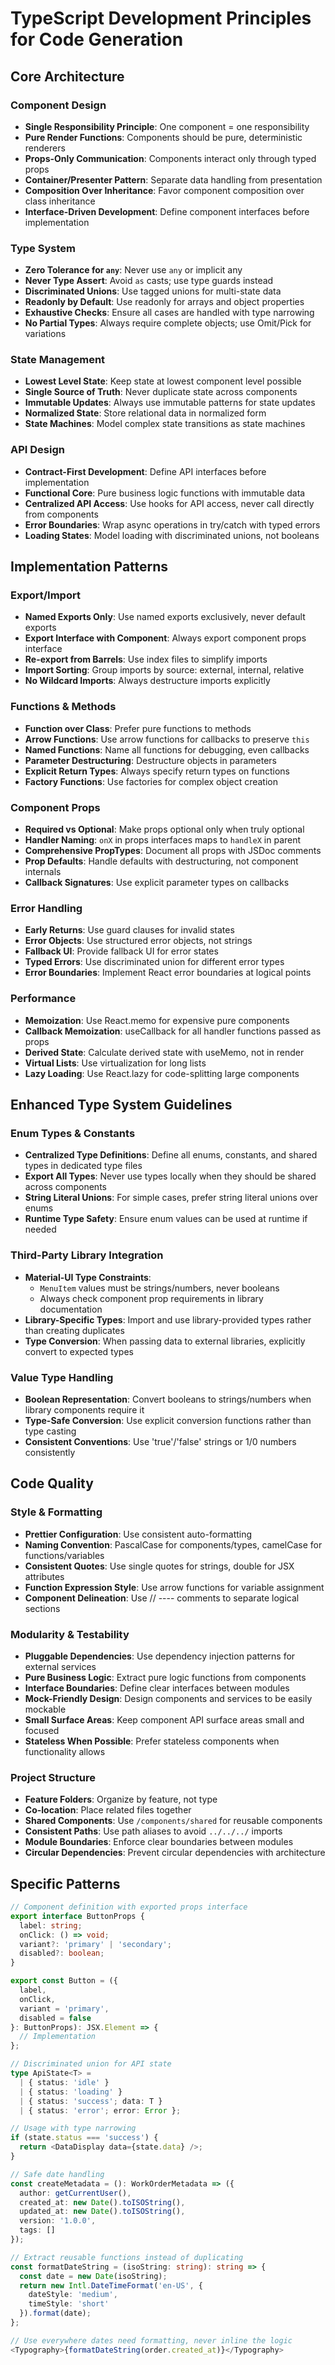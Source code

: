 
# TypeScript Development Principles for Code Generation

## Core Architecture

### Component Design
- **Single Responsibility Principle**: One component = one responsibility
- **Pure Render Functions**: Components should be pure, deterministic renderers
- **Props-Only Communication**: Components interact only through typed props
- **Container/Presenter Pattern**: Separate data handling from presentation
- **Composition Over Inheritance**: Favor component composition over class inheritance
- **Interface-Driven Development**: Define component interfaces before implementation

### Type System
- **Zero Tolerance for `any`**: Never use `any` or implicit any
- **Never Type Assert**: Avoid `as` casts; use type guards instead
- **Discriminated Unions**: Use tagged unions for multi-state data
- **Readonly by Default**: Use readonly for arrays and object properties
- **Exhaustive Checks**: Ensure all cases are handled with type narrowing
- **No Partial Types**: Always require complete objects; use Omit/Pick for variations

### State Management
- **Lowest Level State**: Keep state at lowest component level possible
- **Single Source of Truth**: Never duplicate state across components
- **Immutable Updates**: Always use immutable patterns for state updates
- **Normalized State**: Store relational data in normalized form
- **State Machines**: Model complex state transitions as state machines

### API Design
- **Contract-First Development**: Define API interfaces before implementation
- **Functional Core**: Pure business logic functions with immutable data
- **Centralized API Access**: Use hooks for API access, never call directly from components
- **Error Boundaries**: Wrap async operations in try/catch with typed errors
- **Loading States**: Model loading with discriminated unions, not booleans

## Implementation Patterns

### Export/Import
- **Named Exports Only**: Use named exports exclusively, never default exports
- **Export Interface with Component**: Always export component props interface
- **Re-export from Barrels**: Use index files to simplify imports
- **Import Sorting**: Group imports by source: external, internal, relative
- **No Wildcard Imports**: Always destructure imports explicitly

### Functions & Methods
- **Function over Class**: Prefer pure functions to methods
- **Arrow Functions**: Use arrow functions for callbacks to preserve `this`
- **Named Functions**: Name all functions for debugging, even callbacks
- **Parameter Destructuring**: Destructure objects in parameters
- **Explicit Return Types**: Always specify return types on functions
- **Factory Functions**: Use factories for complex object creation

### Component Props
- **Required vs Optional**: Make props optional only when truly optional
- **Handler Naming**: `onX` in props interfaces maps to `handleX` in parent
- **Comprehensive PropTypes**: Document all props with JSDoc comments
- **Prop Defaults**: Handle defaults with destructuring, not component internals
- **Callback Signatures**: Use explicit parameter types on callbacks

### Error Handling
- **Early Returns**: Use guard clauses for invalid states
- **Error Objects**: Use structured error objects, not strings
- **Fallback UI**: Provide fallback UI for error states
- **Typed Errors**: Use discriminated union for different error types
- **Error Boundaries**: Implement React error boundaries at logical points

### Performance
- **Memoization**: Use React.memo for expensive pure components
- **Callback Memoization**: useCallback for all handler functions passed as props
- **Derived State**: Calculate derived state with useMemo, not in render
- **Virtual Lists**: Use virtualization for long lists
- **Lazy Loading**: Use React.lazy for code-splitting large components

## Enhanced Type System Guidelines

### Enum Types & Constants
- **Centralized Type Definitions**: Define all enums, constants, and shared types in dedicated type files
- **Export All Types**: Never use types locally when they should be shared across components
- **String Literal Unions**: For simple cases, prefer string literal unions over enums
- **Runtime Type Safety**: Ensure enum values can be used at runtime if needed

### Third-Party Library Integration
- **Material-UI Type Constraints**: 
  - `MenuItem` values must be strings/numbers, never booleans
  - Always check component prop requirements in library documentation
- **Library-Specific Types**: Import and use library-provided types rather than creating duplicates
- **Type Conversion**: When passing data to external libraries, explicitly convert to expected types

### Value Type Handling
- **Boolean Representation**: Convert booleans to strings/numbers when library components require it
- **Type-Safe Conversion**: Use explicit conversion functions rather than type casting
- **Consistent Conventions**: Use 'true'/'false' strings or 1/0 numbers consistently

## Code Quality

### Style & Formatting
- **Prettier Configuration**: Use consistent auto-formatting
- **Naming Convention**: PascalCase for components/types, camelCase for functions/variables
- **Consistent Quotes**: Use single quotes for strings, double for JSX attributes
- **Function Expression Style**: Use arrow functions for variable assignment
- **Component Delineation**: Use // ---- comments to separate logical sections

### Modularity & Testability
- **Pluggable Dependencies**: Use dependency injection patterns for external services
- **Pure Business Logic**: Extract pure logic functions from components
- **Interface Boundaries**: Define clear interfaces between modules
- **Mock-Friendly Design**: Design components and services to be easily mockable
- **Small Surface Areas**: Keep component API surface areas small and focused
- **Stateless When Possible**: Prefer stateless components when functionality allows

### Project Structure
- **Feature Folders**: Organize by feature, not type
- **Co-location**: Place related files together
- **Shared Components**: Use `/components/shared` for reusable components
- **Consistent Paths**: Use path aliases to avoid `../../../` imports
- **Module Boundaries**: Enforce clear boundaries between modules
- **Circular Dependencies**: Prevent circular dependencies with architecture

## Specific Patterns

```typescript
// Component definition with exported props interface
export interface ButtonProps {
  label: string;
  onClick: () => void;
  variant?: 'primary' | 'secondary';
  disabled?: boolean;
}

export const Button = ({ 
  label, 
  onClick, 
  variant = 'primary', 
  disabled = false 
}: ButtonProps): JSX.Element => {
  // Implementation
};
```

```typescript
// Discriminated union for API state
type ApiState<T> = 
  | { status: 'idle' }
  | { status: 'loading' }
  | { status: 'success'; data: T }
  | { status: 'error'; error: Error };

// Usage with type narrowing
if (state.status === 'success') {
  return <DataDisplay data={state.data} />;
}
```

```typescript
// Safe date handling
const createMetadata = (): WorkOrderMetadata => ({
  author: getCurrentUser(),
  created_at: new Date().toISOString(),
  updated_at: new Date().toISOString(),
  version: '1.0.0',
  tags: []
});
```

```typescript
// Extract reusable functions instead of duplicating
const formatDateString = (isoString: string): string => {
  const date = new Date(isoString);
  return new Intl.DateTimeFormat('en-US', { 
    dateStyle: 'medium', 
    timeStyle: 'short' 
  }).format(date);
};

// Use everywhere dates need formatting, never inline the logic
<Typography>{formatDateString(order.created_at)}</Typography>
```
